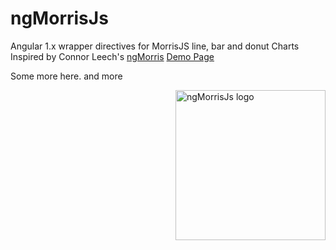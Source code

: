 # ngMorrisJs
Angular 1.x wrapper directives for MorrisJS line, bar and donut Charts
Inspired by Connor Leech's [ngMorris](https://github.com/cleechtech/ng-morris)
[Demo Page](http://jboothe.github.io/ngMorrisJs/)

Some more here. and more

<a href="http://jboothe.github.io/ngMorrisJs/">
    <img src="http://jboothe.github.io/ngMorrisJs/images/logo/ng-morris-js-shield-240.png" alt="ngMorrisJs logo" title="ngMorrisJs" align="right" height="240" />
</a>
